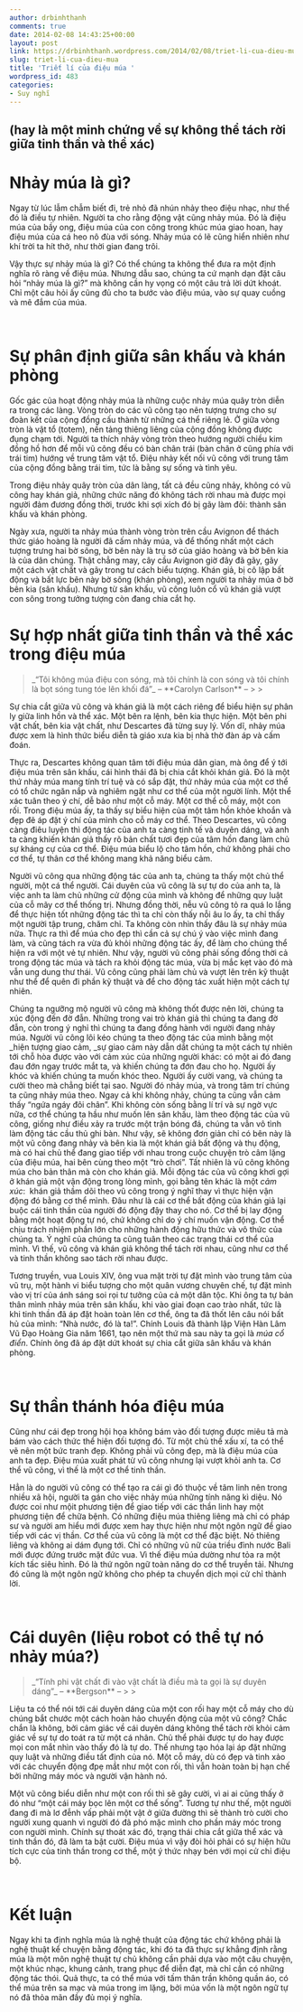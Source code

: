 ```yaml
---
author: drbinhthanh
comments: true
date: 2014-02-08 14:43:25+00:00
layout: post
link: https://drbinhthanh.wordpress.com/2014/02/08/triet-li-cua-dieu-mua/
slug: triet-li-cua-dieu-mua
title: 'Triết lí của điệu múa '
wordpress_id: 483
categories:
- Suy nghĩ
---
```


## **(hay là một minh chứng về sự không thể tách rời giữa tinh thần và thể xác)**

# Nhảy múa là gì?

Ngay từ lúc lẫm chẫm biết đi, trẻ nhỏ đã nhún nhảy theo điệu nhạc, như thể đó là điều tự nhiên. Người ta cho rằng động vật cũng nhảy múa. Đó là điệu múa của bầy ong, điệu múa của con công trong khúc múa giao hoan, hay điệu múa của cá heo nô đùa với sóng. Nhảy múa có lẽ cũng hiển nhiên như khí trời ta hít thở, như thời gian đang trôi.

Vậy thực sự nhảy múa là gì? Có thể chúng ta không thể đưa ra một định nghĩa rõ ràng về điệu múa. Nhưng dẫu sao, chúng ta cứ mạnh dạn đặt câu hỏi “nhảy múa là gì?” mà không cần hy vọng có một câu trả lời dứt khoát. Chỉ một câu hỏi ấy cũng đủ cho ta bước vào điệu múa, vào sự quay cuồng và mê đắm của múa.<!-- more -->

 

# Sự phân định giữa sân khấu và khán phòng

Gốc gác của hoạt động nhảy múa là những cuộc nhảy múa quây tròn diễn ra trong các làng. Vòng tròn do các vũ công tạo nên tượng trưng cho sự đoàn kết của cộng đồng cấu thành từ những cá thể riêng lẻ. Ở giữa vòng tròn là vật tổ (totem), nền tảng thiêng liêng của cộng đồng không được đụng chạm tới. Người ta thích nhảy vòng tròn theo hướng người chiều kim đồng hồ hơn để mỗi vũ công đều có bàn chân trái (bàn chân ở cũng phía với trái tim) hướng về trung tâm vật tổ. Điệu nhảy kết nối vũ công với trung tâm của cộng đồng bằng trái tim, tức là bằng sự sống và tình yêu.

Trong điệu nhảy quây tròn của dân làng, tất cả đều cũng nhảy, không có vũ công hay khán giả, những chức năng đó không tách rời nhau mà được mọi người đảm đương đồng thời, trước khi sợi xích đó bị gãy làm đôi: thành sân khấu và khán phòng.

Ngày xưa, người ta nhảy múa thành vòng tròn trên cầu Avignon để thách thức giáo hoàng là người đã cấm nhảy múa, và để thống nhất một cách tượng trưng hai bờ sông, bờ bên này là trụ sở của giáo hoàng và bờ bên kia là của dân chúng. Thật chẳng may, cây cầu Avignon giờ đây đã gãy, gãy một cách vật chất và gãy trong tư cách biểu tượng. Khán giả, bị cô lập bất động và bất lực bên này bờ sông (khán phòng), xem người ta nhảy múa ở bờ bên kia (sân khấu). Nhưng từ sân khấu, vũ công luôn cổ vũ khán giả vượt con sông trong tưởng tượng còn đang chia cắt họ.

# Sự hợp nhất giữa tinh thần và thể xác trong điệu múa

<blockquote>_“Tôi không múa điệu con sóng, mà tôi chính là con sóng và tôi chính là bọt sóng tung tóe lên khối đá”_ – **Carolyn Carlson** –
> 
> </blockquote>

Sự chia cắt giữa vũ công và khán giả là một cách riêng để biểu hiện sự phân ly giữa linh hồn và thể xác. Một bên ra lệnh, bên kia thực hiện. Một bên phi vật chất, bên kia vật chất, như Descartes đã từng suy lý. Vốn dĩ, nhảy múa được xem là hình thức biểu diễn tà giáo xưa kia bị nhà thờ đàn áp và cấm đoán.

Thực ra, Descartes không quan tâm tới điệu múa dân gian, mà ông để ý tới điệu múa trên sân khấu, cái hình thái đã bị chia cắt khỏi khán giả. Đó là một thứ nhảy múa mang tính trí tuệ và có sắp đặt, thứ nhảy múa của một cơ thể có tổ chức ngăn nắp và nghiêm ngặt như cơ thể của một người lính. Một thể xác tuân theo ý chí, dễ bảo như một cỗ máy. Một cơ thể cỗ máy, một con rối. Trong điệu múa ấy, ta thấy sự biểu hiện của một tâm hồn khỏe khoắn và đẹp đẽ áp đặt ý chí của mình cho cỗ máy cơ thể. Theo Descartes, vũ công càng điêu luyện thì động tác của anh ta càng tinh tế và duyên dáng, và anh ta càng khiến khán giả thấy rõ bản chất tươi đẹp của tâm hồn đang làm chủ sự kháng cự của cơ thể. Điệu múa biểu lộ cho tâm hồn, chứ không phải cho cơ thể, tự thân cơ thể không mang khả năng biểu cảm.

Người vũ công qua những động tác của anh ta, chúng ta thấy một chủ thể người, một cá thể người. Cái duyên của vũ công là sự tự do của anh ta, là việc anh ta làm chủ những cử động của mình và không để những quy luật của cỗ mãy cơ thể thống trị. Nhưng đồng thời, nễu vũ công tỏ ra quá lo lắng để thực hiện tốt những động tác thì ta chỉ còn thấy nỗi âu lo ấy, ta chỉ thấy một người tập trung, chăm chỉ. Ta không còn nhìn thấy đâu là sự nhảy múa nữa. Thực ra thì để múa cho đẹp thì cần cả sự chú ý vào việc mình đang làm, và cũng tách ra vừa đủ khỏi những động tác ấy, để làm cho chúng thể hiện ra với một vẻ tự nhiên. Như vậy, người vũ công phải sống đồng thời cả trong động tác múa và tách ra khỏi động tác múa, vừa bị mắc kẹt vào đó mà vẫn ung dung thư thái. Vũ công cũng phải làm chủ và vượt lên trên kỹ thuật như thể để quên đi phần kỹ thuật và để cho động tác xuất hiện một cách tự nhiên.

Chúng ta ngưỡng mộ người vũ công mà không thốt được nên lời, chúng ta xúc động đến đờ đẫn. Những trong vai trò khán giả thì chúng ta đang đờ đẫn, còn trong ý nghỉ thì chúng ta đang đồng hành với người đang nhảy múa. Người vũ công lôi kéo chúng ta theo động tác của mình bằng một _hiện tượng giao cảm, _sự giao cảm này dẫn dắt chúng ta một cách tự nhiên tới chỗ hòa được vào với cảm xúc của những người khác: có một ai đó đang đau đớn ngay trước mắt ta, và khiến chúng ta đớn đau cho họ. Người ấy khóc và khiến chúng ta muốn khóc theo. Người ấy cười vang, và chúng ta cười theo mà chẳng biết tại sao. Người đó nhảy múa, và trong tâm trí chúng ta cũng nhảy múa theo. Ngay cả khi không nhảy, chúng ta cũng vẫn cảm thấy “ngứa ngáy đôi chân”. Khi không còn sống bằng lí trí và sự ngờ vực nữa, cơ thể chúng ta hầu như muốn lên sân khấu, làm theo động tác của vũ công, giống như điều xảy ra trước một trận bóng đá, chúng ta vẫn vô tình làm động tác cầu thủ ghi bàn. Như vậy, sẽ không đơn giản chỉ có bên này là một vũ công đang nhảy và bên kia là một khán giả bất động và thụ động, mà có hai chủ thể đang giao tiếp với nhau trong cuộc chuyện trò câm lặng của điệu múa, hai bên cùng theo một “trò chơi”. Tất nhiên là vũ công không múa cho bản thân mà còn cho khán giả. Mỗi động tác của vũ công khơi gợi ở khán giả một vận động trong lòng mình, gọi bằng tên khác là một _cảm xúc_:  khán giả thầm dõi theo vũ công trong ý nghĩ thay vì thực hiện vận động đó bằng cơ thể mình. Đâu như là cái cơ thể bất động của khán giả lại buộc cái tinh thần của người đó động đậy thay cho nó. Cơ thể bị lay động bằng một hoạt động tự nó, chứ không chỉ do ý chí muốn vận động. Cơ thể chịu trách nhiệm phần lớn cho những hành động hữu thức và vô thức của chúng ta. Ý nghĩ của chúng ta cũng tuân theo các trạng thái cơ thể của mình. Vì thế, vũ công và khán giả không thể tách rời nhau, cũng như cơ thể và tinh thần không sao tách rời nhau được.

Tương truyền, vua Louis XIV, ông vua mặt trời tự đặt mình vào trung tâm của vũ trụ, một hành vi biểu tượng cho một quân vương chuyên chế, tự đặt mình vào vị trí của ánh sáng soi rọi tư tưởng của cả một dân tộc. Khi ông ta tự bản thân mình nhảy múa trên sân khấu, khi vào giai đoạn cao trào nhất, tức là khi tinh thần đã áp đặt hoàn toàn lên cơ thể, ông ta đã thốt lên câu nói bất hủ của mình: “Nhà nước, đó là ta!”. Chính Louis đã thành lập Viện Hàn Lâm Vũ Đạo Hoàng Gia năm 1661, tạo nên một thứ mà sau này ta gọi là _múa cổ điển_. Chính ông đã áp đặt dứt khoát sự chia cắt giữa sân khấu và khán phòng.

 

# Sự thần thánh hóa điệu múa

Cũng như cái đẹp trong hội họa không bám vào đối tượng được miêu tả mà bám vào cách thức thể hiện đối tượng đó. Từ một chủ thể xấu xí, ta có thể vẽ nên một bức tranh đẹp. Không phải vũ công đẹp, mà là điệu múa của anh ta đẹp. Điệu múa xuất phát từ vũ công nhưng lại vượt khỏi anh ta. Cơ thể vũ công, vì thế là một cơ thể tinh thần.

Hẳn là do người vũ công có thể tạo ra cái gì đó thuộc về tâm linh nên trong nhiều xã hội, người ta gán cho việc nhảy múa những tính năng kì diệu. Nó được coi như mộit phương tiện để giao tiếp với các thần linh hay một phương tiện để chữa bệnh. Có những điệu múa thiêng liêng mà chỉ có pháp sư và người am hiểu mới được xem hay thực hiện như một ngôn ngữ để giao tiếp với các vị thần. Cơ thể của vũ công là một cơ thể đặc biệt. Nó thiêng liêng và không ai dám đụng tới. Chỉ có những vũ nữ của triều đình nước Bali mới được đứng trước mặt đức vua. Vì thế điệu múa dường như tỏa ra một kích tấc siêu hình. Đó là thứ ngôn ngữ toàn năng do cơ thể truyền tải. Nhưng đó cũng là một ngôn ngữ không cho phép ta chuyển dịch mọi cử chỉ thành lời.

 

# Cái duyên (liệu robot có thể tự nó nhảy múa?)

<blockquote>_“Tính phi vật chất đi vào vật chất là điều mà ta gọi là sự duyên dáng”_ – **Bergson** –
> 
> </blockquote>

Liệu ta có thể nói tới cái duyên dáng của một con rối hay một cỗ máy cho dù chúng bắt chước một cách hoàn hảo chuyển động của một vũ công? Chắc chắn là không, bởi cảm giác về cái duyên dáng không thể tách rời khỏi cảm giác về sự tự do toát ra từ một cá nhân. Chủ thể phải được tự do hay được mọi con mắt nhìn vào thấy đó là tự do. Thế nhưng tạo hóa lại áp đặt những quy luật và những điều tất định của nó. Một cỗ máy, dù có đẹp và tinh xảo với các chuyển động đpẹ mắt như một con rối, thì vẫn hoàn toàn bị hạn chế bởi những máy móc và người vận hành nó.

Một vũ công biểu diễn như một con rối thì sẽ gây cười, vì ai ai cũng thấy ở đó như “một cái máy bọc lên một cơ thể sống”. Tương tự như thế, một người đang đi mà lơ đễnh vấp phải một vật ở giữa đường thì sẽ thành trò cười cho người xung quanh vì người đó đã phó mặc mình cho phần máy móc trong con người mình. Chính sự thoát xác đó, trạng thái chia cắt giữa thể xác và tinh thần đó, đã làm ta bật cười. Điệu múa vì vậy đòi hỏi phải có sự hiện hữu tích cực của tinh thần trong cơ thể, một ý thức nhạy bén với mọi cử chỉ điệu bộ.

 

# Kết luận

Ngay khi ta định nghĩa múa là nghệ thuật của động tác chứ không phải là nghệ thuật kể chuyện bằng động tác, khi đó ta đã thực sự khẳng định rằng múa là một môn nghệ thuật tự chủ không cần phải dựa vào một câu chuyện, một khúc nhạc, khung cảnh, trang phục để diễn đạt, mà chỉ cần có những động tác thói. Quả thực, ta có thể múa với tấm thân trần không quần áo, có thể múa trên sa mạc và múa trong im lặng, bởi múa vốn là một ngôn ngữ tự nó đã thỏa mãn đầy đủ mọi ý nghĩa.
